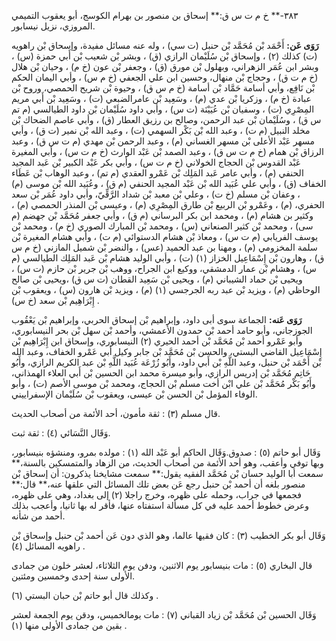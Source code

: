 ٣٨٣-** خ م ت س ق:** إسحاق بن منصور بن بهرام الكوسج، أبو يعقوب التميمي المروزي، نزيل نيسابور.

**رَوَى عَن:** أَحْمَد بْن مُحَمَّد بْن حنبل (ت سي) ، وله عنه مسائل مفيدة، وإسحاق بْن راهويه (ت) كذلك (٢) ، وإسحاق بْن سُلَيْمان الرازي (ق) ، وبشر بْن شعيب بْن أَبي حمزة (س) ، وبشر ابن عُمَر الزهراني، وبهلول بْن مورق (ق) ، وجعفر بْن عون (خ م) ، وحيان بْن هلال (خ م ت ق) ، وحجاج بْن منهال، وحسين ابن علي الجعفي (خ م س) ، وأبي اليمان الحكم بْن نَافِع، وأبي أسامة حَمَّاد بْن أسامة (خ م س ق) ، وحيوة بْن شريح الحمصي، وروح بْن عبادة (خ م) ، وزكريا بْن عدي (م) ، وسَعِيد بْن عامرالضبعي (ت) ، وسَعِيد بْن أَبي مريم المِصْرِي (ت) ، وسفيان بْن عُيَيْنَة (ت س) ، وأبي داود سُلَيْمان بْن داود الطيالسي (م تم س ق) ، وسُلَيْمان بْن عبد الرحمن، وصالح بن رزيق العطار (ق) ، وأبي عاصم الضحاك بْن مخلد النبيل (م ت) ، وعبد الله بْن بَكْر السهمي (ت) ، وعبد الله بْن نمير (ت ق) ، وأبي مسهر عَبْد الأعلى بْن مسهر الغساني (م) ، وعبد الرحمن بْن مهدي (م ت س ق) ، وعبد الرزاق بْن همام (خ م ت س ق) ، وعبد الصمد بْن عَبْد الوارث (خ م ت س) ، وأبي المغيرة عَبْد القدوس بْن الحجاج الخولاني (خ م ت س) ، وأبي بكر عَبْد الكبير بْن عَبد المجيد الحنفي (م) ، وأبي عامر عَبد المَلِك بْن عَمْرو العقدي (م تم) ، وعبد الوهاب بْن عَطَاء الخفاف (ق) ، وأبي علي عُبَيد الله بْن عَبْد المجيد الحنفي (م ق) ، وعُبَيد الله بْن موسى (م) ، وعفان بْن مسلم (خ ت) ، وعلي بْن معبد بْن شداد الرَّقِّيّ، وأبي داود عُمَر بْن سعد الحفري، (م) ، وعَمْرو بْن الربيع بْن طارق المِصْرِي (م) ، وعيسى بْن المنذر الحمصي (م) ، وكثير بن هشام (م) ، ومحمد ابن بكر البرساني (م ق) ، وأبي جعفر مُحَمَّد بْن جهضم (م سى) ، ومحمد بْن كثير الصنعاني (س) ، ومحمد بْن المبارك الصوري (خ م) ، ومحمد بْن يوسف الفريابي (م ت س) ، ومعاذ بْن هشام الدستوائي (م ت) ، وأبي هشام المغيرة بْن سلمة المخزومي (م) ، ومهنا بن عبد الحميد (عس) ، والنضر بْن شميل المازني (خ م س ق) ، وهارون بْن إِسْمَاعِيل الخزاز (١) (ت) ، وأبي الوليد هشام بْن عَبد المَلِك الطيالسي (م س) ، وهشام بْن عمار الدمشقي، ووكيع ابن الجراح، ووهب بْن جرير بْن حازم (ت س) ، ويحيى بْن حماد الشيباني (م) ، ويحيى بْن سَعِيد القطان (ت س ق) ،ويحيى بْن صالح الوحاظي (م) ، ويزيد بْن عبد ربه الجرجسي (١) (م) ، ويزيد بْن هارون (س) ، ويعقوب بْن إِبْرَاهِيم بْن سعد (خ س) .

**رَوَى عَنه:** الجماعة سوى أبى داود، وإبراهيم بْن إسحاق الحربي، وإبراهيم بْن يَعْقُوب الجوزجاني، وأبو حامد أحمد بْن حمدون الأعمشي، وأحمد بْن سهل بْن بحر النيسابوري، وأبو عَمْرو أحمد بْن مُحَمَّد بْن أحمد الحيري (٢) النيسابوري، وإسحاق ابن إِبْرَاهِيم بْن إِسْمَاعِيل القاضي البستي، والحسن بْن مُحَمَّد بْن جابر وكيل أبي عَمْرو الخفاف، وعبد الله بْن أَحْمَد بْن حنبل، وعبد اللَّهِ بْن أَبي داود، وأَبُو زُرْعَة عُبَيد اللَّهِ بْن عبد الكريم الرازي، وأَبُو حَاتِم مُحَمَّد بْن إدريس الرازي، وأبو ميسرة محمد ابن الحسين بْن أَبي العلاء الهمذاني، وأَبُو بَكْر مُحَمَّد بْن علي ابْن أخت مسلم بْن الحجاج، ومحمد بْن موسى الأصم (ت) ، وأبو الوفاء المؤمل بْن الحسن بْن عيسى، ويعقوب بْن سُلَيْمان الإسفراييني.

قال مسلم (٣) : ثقة مأمون، أحد الأئمة من أصحاب الحديث.

وَقَال النَّسَائي (٤) : ثقة ثبت.

وَقَال أبو حاتم (٥) : صدوق.وَقَال الحاكم أبو عَبْد الله (١) : مولده بمرو، ومنشؤه بنيسابور، وبها توفي وأعقب، وهو أحد الأئمة من أصحاب الحديث، من الزهاد والمتمسكين بالسنة،** سمعت أبا الوليد حسان بْن مُحَمَّد الفقيه يقول:** سمعت مشايخنا يذكرون: أن إسحاق بْن منصور بلغه أن أحمد بْن حنبل رجع عَن بعض تلك المسائل التي علقها عنه،** قال:** فجمعها في جراب، وحمله على ظهره، وخرج راجلا (٢) إلى بغداد، وهي على ظهره، وعرض خطوط أحمد عليه في كل مسألة استفتاه عنها، فأقر له بها ثانيا، وأعجب بذلك أحمد من شأنه.

وَقَال أبو بكر الخطيب (٣) : كان فقيها عالما، وهو الذي دون عَن أحمد بْن حنبل وإسحاق بْن راهويه المسائل (٤) .

قال البخاري (٥) : مات بنيسابور يوم الاثنين، ودفن يوم الثلاثاء، لعشر خلون من جمادى الأولى سنة إحدى وخمسين ومئتين.

وكذلك قال أبو حاتم بْن حبان البستي (٦) .

وَقَال الحسين بْن مُحَمَّد بْن زياد القباني (٧) : مات يومالخميس، ودقن يوم الجمعة لعشر بقين من جمادى الأولى منها (١) .